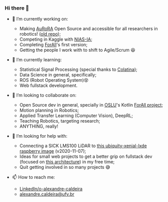 ### Hi there 👋

- 🔭 I’m currently working on:
 
  - Making [AuRoRA](https://github.com/NERo-AuRoRA/) Open Source and accessible for all researchers in robotics! ([old repo](https://github.com/NERO-UFV/AuRoRA));
  - Competing in Kaggle with [NIAS-IA](https://github.com/NIAS-IA-UFV/);
  - Completing [ForAll](https://github.com/OpenSourceLabUFV/ForAll/tree/kotlin-rewrite)'s first version;
  - Getting the people I work with to shift to Agile/Scrum 😆
  
- 🌱 I’m currently learning:

  - Statistical Signal Processing (special thanks to [Colatina](https://www.youtube.com/channel/UCV0pkAJkePeV1n6bos0phmA/playlists));
  - Data Science in general, specifically;
  - ROS (Robot Operating System)😵
  - Web fullstack development.

- 👯 I’m looking to collaborate on:

  - Open Source dev in general, specially in [OSLU](https://github.com/OpenSourceLabUFV)'s Kotlin [ForAll project](https://github.com/OpenSourceLabUFV/ForAll/tree/kotlin-rewrite);
  - Motion planning in Robotics;
  - Applied Transfer Learning (Computer Vision), DeepRL;
  - Teaching Robotics, targeting research;
  - ANYTHING, really! 

- 🤔 I’m looking for help with:

  - Connecting a SICK LMS100 LiDAR to [this ubiquity-xenial-lxde raspberry image](https://downloads.ubiquityrobotics.com/pi.html) (v2020-11-07);
  - Ideas for small web projects to get a better grip on fullstack dev (focused on [this architecture](https://github.com/atulmy/fullstack-javascript-architecture)) in my free time;
  - Quit getting involved in so many projects 😅

- 📫 How to reach me:

  - [LinkedIn/o-alexandre-caldeira](https://www.linkedin.com/in/o-alexandre-caldeira/)
  - alexandre.caldeira@ufv.br

<!--
**Alexandre-Caldeira/Alexandre-Caldeira** is a ✨ _special_ ✨ repository because its `README.md` (this file) appears on your GitHub profile.

Here are some ideas to get you started:

- 🔭 I’m currently working on ...
- 🌱 I’m currently learning ...
- 👯 I’m looking to collaborate on ...
- 🤔 I’m looking for help with ...

- 💬 Ask me about 

  - Robotics, programming
  - Containers

- 📫 How to reach me: ...
- 😄 Pronouns: ...
- ⚡ Fun fact: ...
-->
